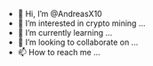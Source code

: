 - 👋 Hi, I’m @AndreasX10
- 👀 I’m interested in crypto mining ...
- 🌱 I’m currently learning ...
- 💞️ I’m looking to collaborate on ...
- 📫 How to reach me ...

<!---
AndreasX10/AndreasX10 is a ✨ special ✨ repository because its `README.md` (this file) appears on your GitHub profile.
You can click the Preview link to take a look at your changes.
--->

